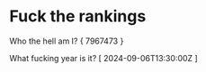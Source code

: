 # Fuck the rankings

Who the hell am I?
{ 7967473 }

What fucking year is it?
[ 2024-09-06T13:30:00Z ]
